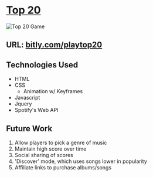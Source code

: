 # [Top 20](bitly.com/playtop20)

![Top 20 Game](http://i.imgur.com/usqRk5z.png)

## URL: [bitly.com/playtop20](bitly.com/playtop20)

## Technologies Used

- HTML
- CSS
  - Animation w/ Keyframes
- Javascript
- Jquery
- Spotify's Web API

## Future Work

1. Allow players to pick a genre of music
2. Maintain high score over time
3. Social sharing of scores
4. 'Discover' mode, which uses songs lower in popularity
5. Affiliate links to purchase albums/songs
